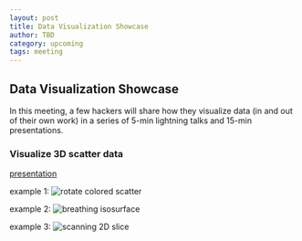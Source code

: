 ```yaml
---
layout: post
title: Data Visualization Showcase
author: TBD
category: upcoming
tags: meeting
---
```



## Data Visualization Showcase

In this meeting, a few hackers will share how they visualize data (in and out of their own work) in a series of 5-min lightning talks and 15-min presentations.

### Visualize 3D scatter data

[presentation][1]

example 1: ![rotate colored scatter](https://github.com/thehackerwithin/illinois/blob/master/scatter3d/figures/crystal-scatter3d.gif)

example 2: ![breathing isosurface](https://github.com/thehackerwithin/illinois/blob/master/scatter3d/figures/crystal.gif)

example 3: ![scanning 2D slice](https://github.com/thehackerwithin/illinois/blob/master/scatter3d/figures/crystal-scan.gif)

[1]: https://github.com/thehackerwithin/illinois/blob/master/scatter3d/scatter3d.pdf

